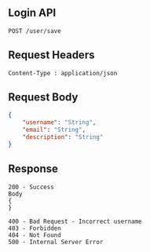 ## Login API
```
POST /user/save
```

## Request Headers
```
Content-Type : application/json
```
 
## Request Body
``` json 
{
    "username": "String",
    "email": "String",
    "description": "String"
}
```
## Response
```
200 - Success
Body
{
}

400 - Bad Request - Incorrect username
403 - Forbidden
404 - Not Found
500 - Internal Server Error
